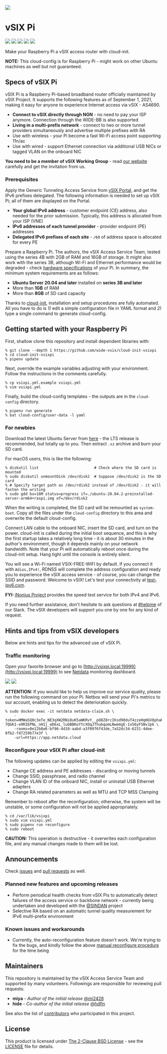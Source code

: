 ![](https://i.imgur.com/AluMwI0.png)

# vSIX Pi
[![](http://img.shields.io/github/license/wide-vsix/vsixpi)](LICENSE) [![](https://img.shields.io/github/issues/wide-vsix/vsixpi)](https://github.com/wide-vsix/vsixpi/issues) [![](https://img.shields.io/github/issues-pr/wide-vsix/vsixpi)](https://github.com/wide-vsix/vsixpi/pulls) [![](https://img.shields.io/github/last-commit/wide-vsix/vsixpi)](https://github.com/wide-vsix/vsixpi/commits) [![](https://img.shields.io/github/release/wide-vsix/vsixpi)](https://github.com/wide-vsix/vsixpi/releases)

Make your Raspberry Pi a vSIX access router with cloud-init.

**NOTE:** This cloud-config is for Raspberry Pi - might work on other Ubuntu machines as well but not guaranteed.

## Specs of vSIX Pi
vSIX Pi is a Raspberry Pi-based broadband router officially maintained by vSIX Project. It supports the following features as of September 1, 2021, making it easy for anyone to experience Internet access via vSIX - AS4690.

- **Connect to vSIX directly through NGN** - no need to pay your ISP anymore. Connection through the WIDE-BB is also supported 
- **Living in a multi-prefix network** - connect to two or more tunnel providers simultaneously and advertise multiple prefixes with RA
- Use with wireless - your Pi become a fast Wi-Fi access point supporting 11n/ac
- Use with wired - support Ethernet connection via additional USB NICs or tagged VLAN on the onboard NIC

**You need to be a member of vSIX Working Group** - read [our website](https://www.vsix.wide.ad.jp/) carefully and get the invitation from us.

### Prerequisites
Apply the Generic Tunneling Access Service from [vSIX Portal](https://portal.vsix.wide.ad.jp/), and get the IPv6 prefixes delegated. The following information is needed to set up vSIX Pi; all of them are displayed on the Portal.

- **Your global IPv6 address** - customer endpoint (CE) address, also needed for the prior submission. Typically, this address is allocated from your ISP (VNE)
- **IPv6 addresses of each tunnel provider** - provider endpoint (PE) addresses
- **Delegated IPv6 prefixes of each site** - `/60` of address space is allocated for every PE

Prepare a Raspberry Pi. The authors, the vSIX Access Service Team, tested using the series 4B with 2GB of RAM and 16GB of storage. It might also work with the series 3B, although Wi-Fi and Ethernet performance would be degraded - check  [hardware specifications](https://en.wikipedia.org/wiki/Raspberry_Pi#Specifications) of your Pi. In summary, the minimum system requirements are as follows:

- **Ubuntu Server 20.04 and later** installed on **series 3B and later**
- More than **1GB** of RAM
- More than **8GB** of SD card capacity

Thanks to [cloud-init](https://cloudinit.readthedocs.io/en/latest/), installation and setup procedures are fully automated. All you have to do is *1)* edit a simple configuration file in YAML format and *2)* type a single command to generate cloud-config.

## Getting started with your Raspberry Pi
First, shallow clone this repository and install dependent libraries with:

```
% git clone --depth 1 https://github.com/wide-vsix/cloud-init-vsixpi
% cd cloud-init-vsixpi
% pipenv update
```

Next, override the example variables adjusting with your environment. Follow the instructions in the comments carefully.

```
% cp vsixpi.yml.example vsixpi.yml
% vim vsixpi.yml
```

Finally, build the cloud-config templates - the outputs are in the `cloud-config` directory.

```
% pipenv run generate
% bat cloud-config/user-data -l yaml
```

### For newbies
Download the latest Ubuntu Server from [here](https://ubuntu.com/download/raspberry-pi) - the LTS release is recommended, but totally up to you. Then extract `.xz` archive and burn your SD card.

For macOS users, this is like the following:

```
% diskutil list                         # Check where the SD card is mounted
% sudo diskutil unmountDisk /dev/disk2  # Suppose /dev/disk2 is the SD card
% # Specify target path as /dev/rdisk2 instead of /dev/disk2 - it will fasten the writing
% sudo gdd bs=16M status=progress if=./ubuntu-20.04.2-preinstalled-server-arm64+raspi.img of=/dev/rdisk2
```

When the writing is completed, the SD card will be remounted as `system-boot`. Copy all the files under the `cloud-config` directory to this area and overwrite the default cloud-config.

Connect LAN cable to the onboard NIC, insert the SD card, and turn on the power. cloud-init is called during the initial boot sequence, and this is why the first startup takes a relatively long time - it is about 30 minutes in the author's environment, though it depends mainly on your network bandwidth. Note that your Pi will automatically reboot once during the cloud-init setup. Hang tight until the console is entirely silent.

You will see a Wi-Fi named VSIX-FREE-WIFI by default. If you connect it with `Adios,IPv4!`, RDNSS will complete the address configuration and ready you to experience the vSIX access service - of course, you can change the SSID and password. Welcome to vSIX! Let's test your connectivity at [test-ipv6.com](https://test-ipv6.com/).

**FYI:** [iNonius Project](https://inonius.net/) provides the speed test service for both IPv4 and IPv6.

If you need further assistance, don't hesitate to ask questions at [#helpme](https://app.slack.com/client/T022V857XM4/C02DBTWM0JX) of our Slack. The vSIX developers will support you one by one for any kind of request.

## Hints and tips from vSIX developers
Below are hints and tips for the advanced use of vSIX Pi.

### Traffic monitoring
Open your favorite browser and go to [http://vsixpi.local:19999](http://vsixpi.local:19999) to see [Netdata](https://www.netdata.cloud/) monitoring dashboard.

[![](https://i.imgur.com/nHMLnWY.png)](https://i.imgur.com/nHMLnWY.png)
[![](https://i.imgur.com/uYjA47F.png)](https://i.imgur.com/uYjA47F.png)

**ATTENTION:** If you would like to help us improve our service quality, please run the following command on your Pi. Netbox will send your Pi's metrics to our account, enabling us to detect the deterioration quickly.

```
% sudo docker exec -it netdata netdata-claim.sh \
    -token=HMWaSQ0c3eTe_NE3qXW2RNi8uK5aWKRvY__pO8Z8rcIKsd90duT4zzeHqHGV8phaKzp-7QGK1-o9RIEPNL_nH1j_eD6xL_lubBBKoYYcXOqJThubqomLNwm4gE-1x56yFSNvJpk \
    -rooms=0e12b8e6-bf96-4d10-aabd-a3f0976f43de,7a52dc34-6231-4dee-8fb2-fd7259b77e3f \
    -url=https://app.netdata.cloud
```

### Reconfigure your vSIX Pi after cloud-init
The following updates can be applied by editing the `vsixpi.yml`:

- Change CE address and PE addresses - discarding or moving tunnels
- Change SSID, passphrase, and radio channel
- Change VLAN ID of the onboard NIC, install or uninstall USB Ethernet adapters
- Change RA related parameters as well as MTU and TCP MSS Clamping

Remember to reboot after the reconfiguration; otherwise, the system will be unstable, or some configuration will not be applied appropriately.

```
% cd /var/lib/vsixpi
% sudo vim vsixpi.yml
% sudo pipenv run reconfigure
% sudo reboot
```

**CAUTION:** This operation is destructive - it overwrites each configuration file, and any manual changes made to them will be lost.

## Announcements
Check [issues](https://github.com/wide-vsix/cloud-init-vsixpi/issues) and [pull requests](https://github.com/wide-vsix/cloud-init-vsixpi/pulls) as well.

### Planned new features and upcoming releases

- Perform periodical health checks from vSIX Pis to automatically detect failures of the access service or backbone network - currently being undertaken and developed with the [@SINDAN](https://github.com/SINDAN) project
- Selective RA based on an automatic tunnel quality measurement for IPv6 multi-prefix environment

### Known issues and workarounds

- Currently, the auto-reconfiguration feature doesn't work. We're trying to fix the bugs, and kindly follow the above [manual reconfigure procedure](https://github.com/wide-vsix/vsixpi#reconfigure-your-vsix-pi-after-cloud-init) for the time being

## Maintainers
This repository is maintained by the vSIX Access Service Team and supported by many volunteers. Followings are responsible for reviewing pull requests:

- **miya** - *Author of the initial release* [@mi2428](https://github.com/mi2428)
- **hide** - *Co-author of the initial release* [@hdfln](https://github.com/hdfln)

See also the list of [contributors](https://github.com/wide-vsix/vsixpi/graphs/contributors) who participated in this project.

## License
This product is licensed under [The 2-Clause BSD License](https://opensource.org/licenses/BSD-2-Clause) - see the [LICENSE](LICENSE) file for details.
